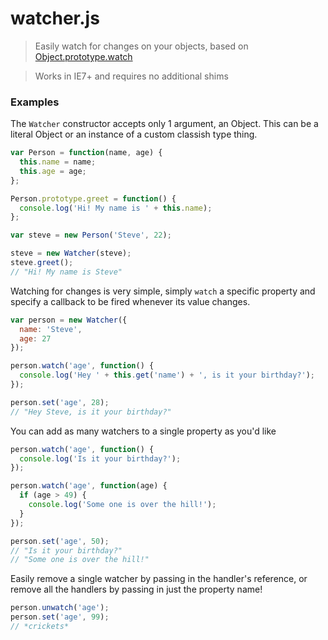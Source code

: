 # watcher.js

> Easily watch for changes on your objects, based on [Object.prototype.watch](https://developer.mozilla.org/en-US/docs/Web/JavaScript/Reference/Global_Objects/Object/watch)

> Works in IE7+ and requires no additional shims

### Examples

The `Watcher` constructor accepts only 1 argument, an Object. This can be a literal Object or an instance of a custom classish type thing.
```javascript
var Person = function(name, age) {
  this.name = name;
  this.age = age;
};

Person.prototype.greet = function() {
  console.log('Hi! My name is ' + this.name);
};

var steve = new Person('Steve', 22);

steve = new Watcher(steve);
steve.greet();
// "Hi! My name is Steve"
```

Watching for changes is very simple, simply `watch` a specific property and specify a callback to be fired whenever its value changes.
```javascript
var person = new Watcher({
  name: 'Steve',
  age: 27
});

person.watch('age', function() {
  console.log('Hey ' + this.get('name') + ', is it your birthday?');
});

person.set('age', 28);
// "Hey Steve, is it your birthday?"
```

You can add as many watchers to a single property as you'd like
```javascript
person.watch('age', function() {
  console.log('Is it your birthday?');
});

person.watch('age', function(age) {
  if (age > 49) {
    console.log('Some one is over the hill!');
  }
});

person.set('age', 50);
// "Is it your birthday?"
// "Some one is over the hill!"
```

Easily remove a single watcher by passing in the handler's reference, or remove all the handlers by passing in just the property name!
```javascript
person.unwatch('age');
person.set('age', 99);
// *crickets*
```
